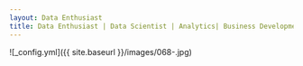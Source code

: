 ```yaml
---
layout: Data Enthusiast
title: Data Enthusiast | Data Scientist | Analytics| Business Development | Python | SQL | Tableau | Power BI | R
---
```





![_config.yml]({{ site.baseurl }}/images/068-.jpg)
